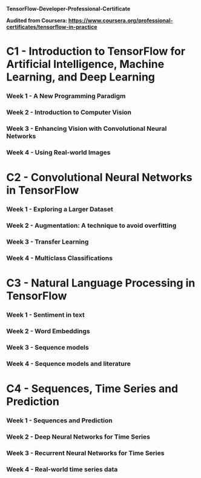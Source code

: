 **TensorFlow-Developer-Professional-Certificate**

**Audited from Coursera: https://www.coursera.org/professional-certificates/tensorflow-in-practice**

# C1 - Introduction to TensorFlow for Artificial Intelligence, Machine Learning, and Deep Learning
### Week 1 - A New Programming Paradigm
### Week 2 - Introduction to Computer Vision
### Week 3 - Enhancing Vision with Convolutional Neural Networks
### Week 4 - Using Real-world Images

# C2 - Convolutional Neural Networks in TensorFlow
### Week 1 - Exploring a Larger Dataset
### Week 2 - Augmentation: A technique to avoid overfitting
### Week 3 - Transfer Learning
### Week 4 - Multiclass Classifications

# C3 - Natural Language Processing in TensorFlow
### Week 1 - Sentiment in text
### Week 2 - Word Embeddings
### Week 3 - Sequence models
### Week 4 - Sequence models and literature

# C4 - Sequences, Time Series and Prediction
### Week 1 - Sequences and Prediction
### Week 2 - Deep Neural Networks for Time Series
### Week 3 - Recurrent Neural Networks for Time Series
### Week 4 - Real-world time series data
